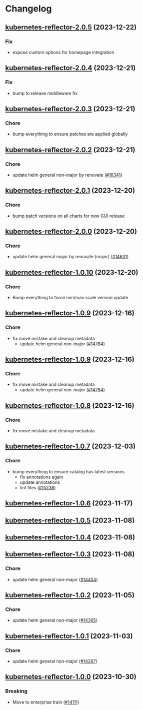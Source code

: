 # Changelog



## [kubernetes-reflector-2.0.5](https://github.com/truecharts/charts/compare/kubernetes-reflector-2.0.4...kubernetes-reflector-2.0.5) (2023-12-22)

### Fix

- expose custom options for homepage integration
  
  


## [kubernetes-reflector-2.0.4](https://github.com/truecharts/charts/compare/kubernetes-reflector-2.0.3...kubernetes-reflector-2.0.4) (2023-12-21)

### Fix

- bump to release middleware fix
  
  


## [kubernetes-reflector-2.0.3](https://github.com/truecharts/charts/compare/kubernetes-reflector-2.0.2...kubernetes-reflector-2.0.3) (2023-12-21)

### Chore

- bump everything to ensure patches are applied globally
  
  


## [kubernetes-reflector-2.0.2](https://github.com/truecharts/charts/compare/kubernetes-reflector-2.0.1...kubernetes-reflector-2.0.2) (2023-12-21)

### Chore

- update helm general non-major by renovate ([#16341](https://github.com/truecharts/charts/issues/16341))
  
  


## [kubernetes-reflector-2.0.1](https://github.com/truecharts/charts/compare/kubernetes-reflector-2.0.0...kubernetes-reflector-2.0.1) (2023-12-20)

### Chore

- bump patch versions on all charts for new GUI release
  
  


## [kubernetes-reflector-2.0.0](https://github.com/truecharts/charts/compare/kubernetes-reflector-1.0.10...kubernetes-reflector-2.0.0) (2023-12-20)

### Chore

- update helm general major by renovate (major) ([#14631](https://github.com/truecharts/charts/issues/14631))
  
  


## [kubernetes-reflector-1.0.10](https://github.com/truecharts/charts/compare/kubernetes-reflector-1.0.9...kubernetes-reflector-1.0.10) (2023-12-20)

### Chore

- Bump everything to force min/max scale version update
  
  


## [kubernetes-reflector-1.0.9](https://github.com/truecharts/charts/compare/kubernetes-reflector-1.0.7...kubernetes-reflector-1.0.9) (2023-12-16)

### Chore

- fix move mistake and cleanup metadata
  - update helm general non-major ([#14784](https://github.com/truecharts/charts/issues/14784))
  
  


## [kubernetes-reflector-1.0.9](https://github.com/truecharts/charts/compare/kubernetes-reflector-1.0.7...kubernetes-reflector-1.0.9) (2023-12-16)

### Chore

- fix move mistake and cleanup metadata
  - update helm general non-major ([#14784](https://github.com/truecharts/charts/issues/14784))
  
  


## [kubernetes-reflector-1.0.8](https://github.com/truecharts/charts/compare/kubernetes-reflector-1.0.7...kubernetes-reflector-1.0.8) (2023-12-16)

### Chore

- fix move mistake and cleanup metadata
  
  


## [kubernetes-reflector-1.0.7](https://github.com/truecharts/charts/compare/kubernetes-reflector-1.0.6...kubernetes-reflector-1.0.7) (2023-12-03)

### Chore

- bump everything to ensure catalog has latest versions
  - fix annotations again
  - update annotations
  - lint files ([#15238](https://github.com/truecharts/charts/issues/15238))
  
  










## [kubernetes-reflector-1.0.6](https://github.com/truecharts/charts/compare/kubernetes-reflector-1.0.5...kubernetes-reflector-1.0.6) (2023-11-17)




## [kubernetes-reflector-1.0.5](https://github.com/truecharts/charts/compare/kubernetes-reflector-1.0.4...kubernetes-reflector-1.0.5) (2023-11-08)




## [kubernetes-reflector-1.0.4](https://github.com/truecharts/charts/compare/kubernetes-reflector-1.0.3...kubernetes-reflector-1.0.4) (2023-11-08)




## [kubernetes-reflector-1.0.3](https://github.com/truecharts/charts/compare/kubernetes-reflector-1.0.2...kubernetes-reflector-1.0.3) (2023-11-08)

### Chore

- update helm general non-major ([#14454](https://github.com/truecharts/charts/issues/14454))
  
  


## [kubernetes-reflector-1.0.2](https://github.com/truecharts/charts/compare/kubernetes-reflector-1.0.1...kubernetes-reflector-1.0.2) (2023-11-05)

### Chore

- update helm general non-major ([#14365](https://github.com/truecharts/charts/issues/14365))
  
  


## [kubernetes-reflector-1.0.1](https://github.com/truecharts/charts/compare/kubernetes-reflector-1.0.0...kubernetes-reflector-1.0.1) (2023-11-03)

### Chore

- update helm general non-major ([#14287](https://github.com/truecharts/charts/issues/14287))
  
  


## [kubernetes-reflector-1.0.0](https://github.com/truecharts/charts/compare/kubernetes-reflector-0.1.3...kubernetes-reflector-1.0.0) (2023-10-30)

### Breaking

- Move to enterprise train ([#14111](https://github.com/truecharts/charts/issues/14111))
  
  